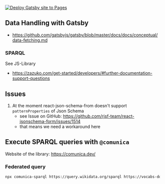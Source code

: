 [![Deploy Gatsby site to Pages](https://github.com/FuReSH/tool-storage-interface/actions/workflows/gatsby.yml/badge.svg?branch=main)](https://github.com/FuReSH/tool-storage-interface/actions/workflows/gatsby.yml)

## Data Handling with Gatsby

* https://github.com/gatsbyjs/gatsby/blob/master/docs/docs/conceptual/data-fetching.md

### SPARQL

See JS-Library

* https://zazuko.com/get-started/developers/#further-documentation-support-questions

## Issues

1. At the moment react-json-schema-from doesn't support `patternProperties` of Json Schema
    * see Issue on GitHub: https://github.com/rjsf-team/react-jsonschema-form/issues/1514
    * that means we need a workaround here

## Execute SPARQL queries with `@comunica`

Website of the library: https://comunica.dev/

### Federated query

```bash
npx comunica-sparql https://query.wikidata.org/sparql https://vocabs-downloads.acdh.oeaw.ac.at/vocabs-main/Humanities/TaDiRAH/tadirah.ttl -f ./data/federated-sparql.rq --log-level debug
```

